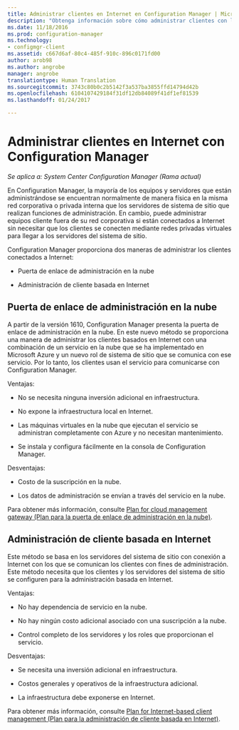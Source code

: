```yaml
---
title: Administrar clientes en Internet en Configuration Manager | Microsoft Docs
description: "Obtenga información sobre cómo administrar clientes con la puerta de enlace de administración en la nube y la administración de clientes basada en Internet en Configuration Manager."
ms.date: 11/18/2016
ms.prod: configuration-manager
ms.technology:
- configmgr-client
ms.assetid: c667d6af-80c4-485f-910c-896c0171fd00
author: arob98
ms.author: angrobe
manager: angrobe
translationtype: Human Translation
ms.sourcegitcommit: 3743c80b0c2b5142f3a537ba3855ffd14794d42b
ms.openlocfilehash: 6104107429184f31df12db84089f41df1ef81539
ms.lasthandoff: 01/24/2017

---
```


# <a name="manage-clients-on-the-internet-with-configuration-manager"></a>Administrar clientes en Internet con Configuration Manager

*Se aplica a: System Center Configuration Manager (Rama actual)*

En Configuration Manager, la mayoría de los equipos y servidores que están administrándose se encuentran normalmente de manera física en la misma red corporativa o privada interna que los servidores de sistema de sitio que realizan funciones de administración. En cambio, puede administrar equipos cliente fuera de su red corporativa si están conectados a Internet sin necesitar que los clientes se conecten mediante redes privadas virtuales para llegar a los servidores del sistema de sitio.

Configuration Manager proporciona dos maneras de administrar los clientes conectados a Internet:

-   Puerta de enlace de administración en la nube

-   Administración de cliente basada en Internet

## <a name="cloud-management-gateway"></a>Puerta de enlace de administración en la nube

A partir de la versión 1610, Configuration Manager presenta la puerta de enlace de administración en la nube. En este nuevo método se proporciona una manera de administrar los clientes basados en Internet con una combinación de un servicio en la nube que se ha implementado en Microsoft Azure y un nuevo rol de sistema de sitio que se comunica con ese servicio. Por lo tanto, los clientes usan el servicio para comunicarse con Configuration Manager.

Ventajas:

-   No se necesita ninguna inversión adicional en infraestructura.

-   No expone la infraestructura local en Internet.

-   Las máquinas virtuales en la nube que ejecutan el servicio se administran completamente con Azure y no necesitan mantenimiento.

-   Se instala y configura fácilmente en la consola de Configuration Manager.

Desventajas:

-   Costo de la suscripción en la nube.

-   Los datos de administración se envían a través del servicio en la nube.

Para obtener más información, consulte [Plan for cloud management gateway (Plan para la puerta de enlace de administración en la nube)](plan-cloud-management-gateway.md).

## <a name="internet-based-client-management"></a>Administración de cliente basada en Internet

Este método se basa en los servidores del sistema de sitio con conexión a Internet con los que se comunican los clientes con fines de administración. Este método necesita que los clientes y los servidores del sistema de sitio se configuren para la administración basada en Internet.

Ventajas:

-   No hay dependencia de servicio en la nube.

-   No hay ningún costo adicional asociado con una suscripción a la nube.

-   Control completo de los servidores y los roles que proporcionan el servicio.

Desventajas:

-   Se necesita una inversión adicional en infraestructura.

-   Costos generales y operativos de la infraestructura adicional.

-   La infraestructura debe exponerse en Internet.

Para obtener más información, consulte [Plan for Internet-based client management (Plan para la administración de cliente basada en Internet)](plan-internet-based-client-management.md).

